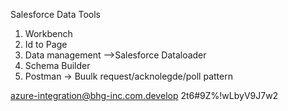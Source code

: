Salesforce Data Tools
1. Workbench
2. Id to Page
3. Data management -->Salesforce Dataloader
4. Schema Builder
5. Postman -> Buulk request/acknolegde/poll pattern



azure-integration@bhg-inc.com.develop
2t6#9Z%!wLbyV9J7w2
